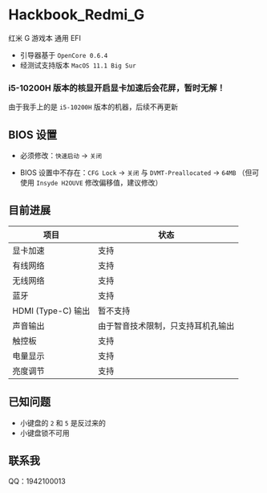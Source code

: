 # Hackbook_Redmi_G

红米 G 游戏本 通用 EFI

- 引导器基于 `OpenCore 0.6.4`
- 经测试支持版本 `MacOS 11.1 Big Sur `

### i5-10200H 版本的核显开启显卡加速后会花屏，暂时无解！

由于我手上的是 `i5-10200H` 版本的机器，后续不再更新

## BIOS 设置

- 必须修改：`快速启动` -> `关闭`

- BIOS 设置中不存在：`CFG Lock` -> `关闭` 与 `DVMT-Preallocated` -> `64MB` （但可使用 `Insyde H2OUVE` 修改偏移值，建议修改）

## 目前进展

| 项目 | 状态 |
| ---- | ---- |
| 显卡加速 | 支持 |
| 有线网络 | 支持 |
| 无线网络 | 支持 |
| 蓝牙 | 支持 |
| HDMI (Type-C) 输出 | 暂不支持 |
| 声音输出 | 由于智音技术限制，只支持耳机孔输出 |
| 触控板 | 支持 |
| 电量显示 | 支持 |
| 亮度调节 | 支持 |

## 已知问题

- 小键盘的 `2` 和 `5` 是反过来的
- 小键盘锁不可用

## 联系我

QQ：1942100013

